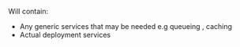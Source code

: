 Will contain:
- Any generic services that may be needed e.g queueing , caching
- Actual deployment services